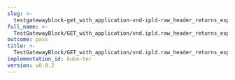 ```yaml
---
slug: >-
  testgatewayblock-get_with_application-vnd-ipld-raw_header_returns_expected_response_headers-header_x-content-type-options
full_name: >-
  TestGatewayBlock/GET_with_application/vnd.ipld.raw_header_returns_expected_response_headers/Header_X-Content-Type-Options
outcome: pass
title: >-
  TestGatewayBlock/GET_with_application/vnd.ipld.raw_header_returns_expected_response_headers/Header_X-Content-Type-Options
implementation_id: kubo-ter
version: v0.0.2
---
```


